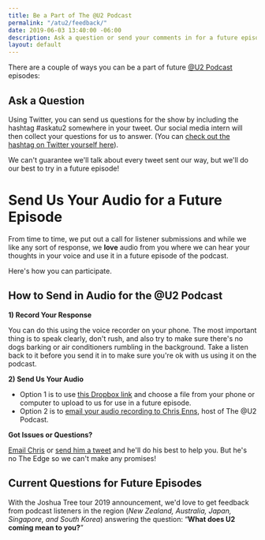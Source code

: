 ```yaml
---
title: Be a Part of The @U2 Podcast
permalink: "/atu2/feedback/"
date: 2019-06-03 13:40:00 -06:00
description: Ask a question or send your comments in for a future episode.
layout: default
---
```


There are a couple of ways you can be a part of future [@U2 Podcast](https://goodstuff.fm/atu2/) episodes:

## Ask a Question

Using Twitter, you can send us questions for the show by including the hashtag #askatu2 somewhere in your tweet. Our social media intern will then collect your questions for us to answer. (You can [check out the hashtag on Twitter yourself here][3]).

We can't guarantee we'll talk about every tweet sent our way, but we'll do our best to try in a future episode!

# Send Us Your Audio for a Future Episode

From time to time, we put out a call for listener submissions and while we like any sort of response, we **love** audio from you where we can hear your thoughts in your voice and use it in a future episode of the podcast.

Here's how you can participate. 

## How to Send in Audio for the @U2 Podcast

**1) Record Your Response**

You can do this using the voice recorder on your phone. The most important thing is to speak clearly, don't rush, and also try to make sure there's no dogs barking or air conditioners rumbling in the background. Take a listen back to it before you send it in to make sure you're ok with us using it on the podcast.

**2) Send Us Your Audio**

* Option 1 is to use [this Dropbox link](https://www.dropbox.com/request/ru9ADb3HFlnm2sxTcuVp) and choose a file from your phone or computer to upload to us for use in a future episode.
* Option 2 is to [email your audio recording to Chris Enns][1], host of The @U2 Podcast.

**Got Issues or Questions?**

[Email Chris][1] or [send him a tweet][2] and he'll do his best to help you. But he's no The Edge so we can't make any promises!

## Current Questions for Future Episodes

With the Joshua Tree tour 2019 announcement, we'd love to get feedback from podcast listeners in the region (_New Zealand, Australia, Japan, Singapore, and South Korea_) answering the question: “**What does U2 coming mean to you?**” 


[1]: mailto:chris@goodstuff.fm?subject=atU2%20Podcast%20Submission
[2]: https://twitter.com/ichris
[3]: https://twitter.com/search?q=(%23askatu2)